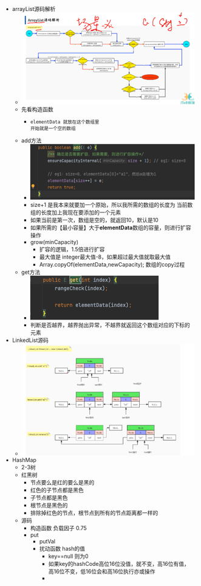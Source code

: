 - arrayList源码解析
	- ![image.png](../assets/image_1717205580381_0.png)
	- 先看构造函数
		- ```
		  elementData 就放在这个数组里
		  开始就是一个空的数组
		  ```
	- add方法
		- ![image.png](../assets/image_1717205973000_0.png)
		- size+1 是我本来就要加一个原始，所以我所需的数组的长度为 当前数组的长度加上我现在要添加的一个元素
		- 如果当前是第一次，数组是空的，就返回10，默认是10
		- 如果所需的【最小容量】大于**elementData**数组的容量，则进行扩容操作
		- grow(minCapacity)
			- 扩容的逻辑，1.5倍进行扩容
			- 最大值是 integer最大值-8，如果超过最大值就取最大值
			- Array.copyOf(elementData,newCapacity); 数组的copy过程
	- get方法
		- ![image.png](../assets/image_1717206533514_0.png)
		- 判断是否越界，越界抛出异常，不越界就返回这个数组对应的下标的元素
- LinkedList源码
	- ![image.png](../assets/image_1717207014622_0.png)
- HashMap
	- 2-3树
	- 红黑树
		- 节点要么是红的要么是黑的
		- 红色的子节点都是黑色
		- 子节点都是黑色
		- 根节点是黑色的
		- 排除掉红色的节点，根节点到所有的节点距离都一样的
	- 源码
		- 构造函数  负载因子 0.75
		- put
			- putVal
			- 扰动函数 hash的值
				- key==null 则为0
				- 如果key的hashCode高位16位没值，就不变，高16位有值，高16位不变，低16位会和高16位执行亦或操作
				-